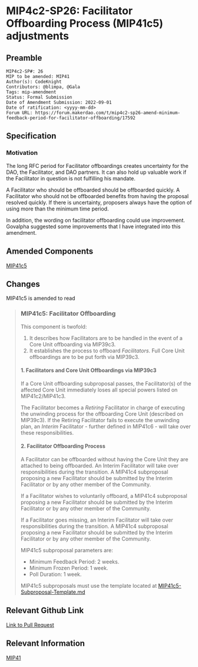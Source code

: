 # MIP4c2-SP26: Facilitator Offboarding Process (MIP41c5) adjustments

## Preamble

```
MIP4c2-SP#: 26
MIP to be amended: MIP41
Author(s): CodeKnight
Contributors: @blimpa, @Gala
Tags: mip-amendment
Status: Formal Submission
Date of Amendment Submission: 2022-09-01
Date of ratification: <yyyy-mm-dd>
Forum URL: https://forum.makerdao.com/t/mip4c2-sp26-amend-minimum-feedback-period-for-facilitator-offboarding/17592
```

## Specification

### Motivation

The long RFC period for Facilitator offboardings creates uncertainty for the DAO, the Facilitator, and DAO partners. It can also hold up valuable work if the Facilitator in question is not fulfilling his mandate.

A Facilitator who should be offboarded should be offboarded quickly. A Facilitator who should not be offboarded benefits from having the proposal resolved quickly. If there is uncertainty, proposers always have the option of using more than the minimum time period.

In addition, the wording on facilitator offboarding could use improvement. Govalpha suggested some improvements that I have integrated into this amendment.

## Amended Components

[MIP41c5](https://mips.makerdao.com/mips/details/MIP41#MIP41c5)

## Changes

MIP41c5 is amended to read

>### MIP41c5: Facilitator Offboarding
>
>This component is twofold:
>
>1. It describes how Facilitators are to be handled in the event of a Core Unit offboarding via MIP39c3.
>2. It establishes the process to offboard *Facilitators*. Full Core Unit offboardings are to be put forth via MIP39c3.
>
>#### 1. Facilitators and Core Unit Offboardings via MIP39c3
>
>If a Core Unit offboarding subproposal passes, the Facilitator(s) of the affected Core Unit immediately loses all special powers listed on MIP41c2/MIP41c3.
>
>The Facilitator becomes a *Retiring* Facilitator in charge of executing the unwinding process for the offboarding Core Unit (described on MIP39c3). If the Retiring Facilitator fails to execute the unwinding plan, an *Interim* Facilitator - further defined in MIP41c6 - will take over these responsibilities.
>
>#### 2. Facilitator Offboarding Process
>
>A Facilitator can be offboarded without having the Core Unit they are attached to being offboarded. An Interim Facilitator will take over responsibilities during the transition. A MIP41c4 subproposal proposing a new Facilitator should be submitted by the Interim Facilitator or by any other member of the Community.
>
>If a Facilitator wishes to voluntarily offboard, a MIP41c4 subproposal proposing a new Facilitator should be submitted by the Interim Facilitator or by any other member of the Community.
>
>If a Facilitator goes missing, an Interim Facilitator will take over responsibilities during the transition. A MIP41c4 subproposal proposing a new Facilitator should be submitted by the Interim Facilitator or by any other member of the Community.
>
>MIP41c5 subproposal parameters are:
>
>- Minimum Feedback Period: 2 weeks.
>- Minimum Frozen Period: 1 week.
>- Poll Duration: 1 week.
>
>MIP41c5 subproposals must use the template located at [MIP41c5-Subproposal-Template.md](https://github.com/makerdao/mips/blob/master/MIP41/MIP41c5-Subproposal-Template.md)

## Relevant Github Link

[Link to Pull Request](https://github.com/makerdao/mips/pull/647)

## Relevant Information

[MIP41](https://mips.makerdao.com/mips/details/MIP41)
